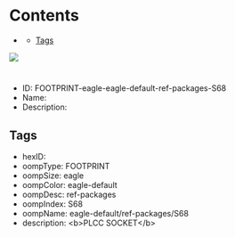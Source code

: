 



Contents
========

* [](#)
	* [Tags](#tags)
  
![][im]
# 

- ID: FOOTPRINT-eagle-eagle-default-ref-packages-S68
- Name: 
- Description: 

## Tags

- hexID: 
- oompType: FOOTPRINT
- oompSize: eagle
- oompColor: eagle-default
- oompDesc: ref-packages
- oompIndex: S68
- oompName: eagle-default/ref-packages/S68
- description: &lt;b&gt;PLCC SOCKET&lt;/b&gt;



[im]: image.png
